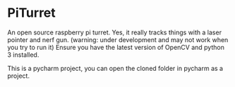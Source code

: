 # PiTurret
An open source raspberry pi turret.  Yes, it really tracks things with a laser pointer and nerf gun.  (warning: under development and may not work when you try to run it)  Ensure you have the latest version of OpenCV and python 3 installed.

This is a pycharm project, you can open the cloned folder in pycharm as a project.

